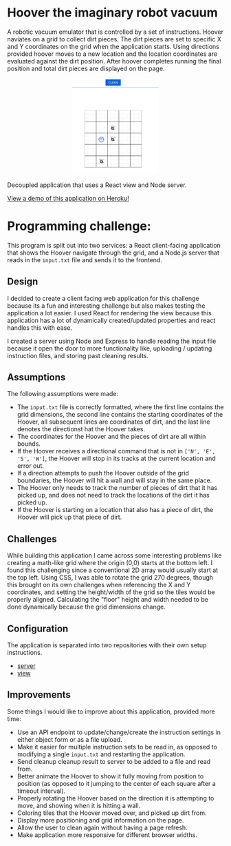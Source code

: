 # Hoover the imaginary robot vacuum
A robotic vacuum emulator that is controlled by a set of instructions. Hoover naviates on a grid to collect dirt pieces. The dirt pieces are set to specific X and Y coordinates on the grid when the application starts. Using directions provided hoover moves to a new location and the location coordinates are evaluated against the dirt position. After hoover completes running the final position and total dirt pieces are displayed on the page.

<div align="center">
    <img src="view/hoover.gif" alt="screenshot of application" width="40%">
</div>

Decoupled application that uses a React view and Node server. 

[View a demo of this application on Heroku!](https://hoover-demo.herokuapp.com/)

# Programming challenge:
This program is split out into two services: a React client-facing application that shows the Hoover navigate through the grid, and a Node.js server that reads in the `input.txt` file and sends it to the frontend.

## Design
I decided to create a client facing web application for this challenge because its a fun and interesting challenge but also makes testing the application a lot easier. I used React for rendering the view because this application has a lot of dynamically created/updated properties and react handles this with ease.

I created a server using Node and Express to handle reading the input file because it open the door to more functionality like, uploading / updating instruction files, and storing past cleaning results.

## Assumptions
The following assumptions were made:
- The `input.txt` file is correctly formatted, where the first line contains the grid dimensions, the second line contains the starting coordinates of the Hoover, all subsequent lines are coordinates of dirt, and the last line denotes the directionst hat the Hoover takes.
- The coordinates for the Hoover and the pieces of dirt are all within bounds.
- If the Hoover receives a directional command that is not in `['N', 'E', 'S', 'W']`, the Hoover will stop in its tracks at the current location and error out.
- If a direction attempts to push the Hoover outside of the grid boundaries, the Hoover will hit a wall and will stay in the same place.
- The Hoover only needs to track the number of pieces of dirt that it has picked up, and does not need to track the locations of the dirt it has picked up.
- If the Hoover is starting on a location that also has a piece of dirt, the Hoover will pick up that piece of dirt.

## Challenges
While building this application I came across some interesting problems like creating a math-like grid where the origin (0,0) starts at the bottom left. I found this challenging since a conventional 2D array would usually start at the top left. Using CSS, I was able to rotate the grid 270 degrees, though this brought on its own challenges when referencing the X and Y coordinates, and setting the height/width of the grid so the tiles would be properly aligned. Calculating the "floor" height and width needed to be done dynamically because the grid dimensions change.

## Configuration
The application is separated into two repositories with their own setup instructions.
* [server](https://github.com/AmberLBurroughs/hoover/tree/master/server)
* [view](https://github.com/AmberLBurroughs/hoover/tree/master/view)

## Improvements
Some things I would like to improve about this application, provided more time:
* Use an API endpoint to update/change/create the instruction settings in either object form or as a file upload.
* Make it easier for multiple instruction sets to be read in, as opposed to modifying a single `input.txt` and restarting the application. 
* Send cleanup cleanup result to server to be added to a file and read from.
* Better animate the Hoover to show it fully moving from position to position (as opposed to it jumping to the center of each square after a timeout interval).
* Properly rotating the Hoover based on the direction it is attempting to move, and showing when it is hitting a wall.
* Coloring tiles that the Hoover moved over, and picked up dirt from.
* Display more positioning and grid information on the page.
* Allow the user to clean again without having a page refresh.
* Make application more responsive for different browser widths.
